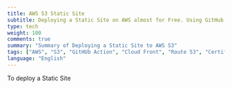 ```yaml
---
title: AWS S3 Static Site
subtitle: Deploying a Static Site on AWS almost for Free. Using GitHub Actions, S3 and Cloud Front
type: tech
weight: 100
comments: true
summary: "Summary of Deploying a Static Site to AWS S3"
tags: ["AWS", "S3", "GitHUb Action", "Cloud Front", "Route 53", "Certificate Manager"]
language: "English"
---
```


To deploy a Static Site